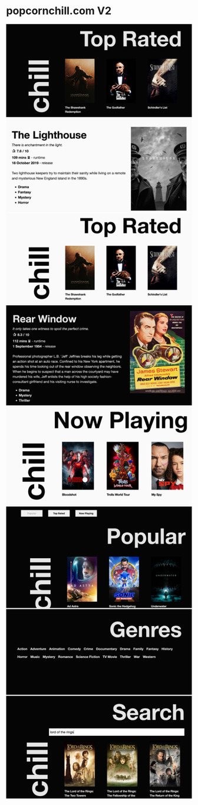 # popcornchill.com V2

<img src='/screenshots/scr1.png' />
<img src='/screenshots/scr8.png' />
<img src='/screenshots/scr2.png' />
<img src='/screenshots/scr7.png' />
<img src='/screenshots/scr3.png' />
<img src='/screenshots/scr4.png' />
<img src='/screenshots/scr5.png' />
<img src='/screenshots/scr6.png' />
